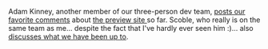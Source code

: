 Adam Kinney, another member of our three-person dev team, [posts our favorite comments](http://www.adamkinney.com/note.aspx?id=112) about [the preview site ](http://on10.net)so far. Scoble, who really is on the same team as me... despite the fact that I've hardly ever seen him :)... also [discusses what we have been up to](http://scobleizer.wordpress.com/2006/03/07/what-my-coworkers-have-been-doing/#respond).